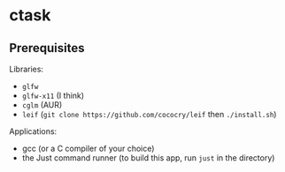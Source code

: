 # ctask

## Prerequisites

Libraries:

* `glfw`
* `glfw-x11` (I think)
* `cglm` (AUR)
* `leif` (`git clone https://github.com/cococry/leif` then `./install.sh`)

Applications:

* gcc (or a C compiler of your choice)
* the Just command runner (to build this app, run `just` in the directory)
